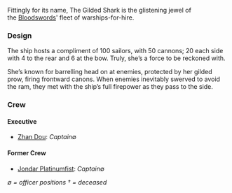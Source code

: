 Fittingly for its name, The Gilded Shark is the glistening jewel of the [Bloodswords](../Bloodswords.md)' fleet of warships-for-hire.

### Design

The ship hosts a compliment of 100 sailors, with 50 cannons; 20 each side with 4 to the rear and 6 at the bow. Truly, she’s a force to be reckoned with.

She’s known for barrelling head on at enemies, protected by her gilded prow, firing frontward canons. When enemies inevitably swerved to avoid the ram, they met with the ship’s full firepower as they pass to the side.

### Crew

#### Executive
- [Zhan Dou](../../../People/Pirates/Zhan%20Dou.md): _Captain_∅

#### Former Crew
- [Jondar Platinumfist](../../../People/Pirates/Jondar%20Platinumfist.md): _Captain_∅

*∅ = officer positions † = deceased*